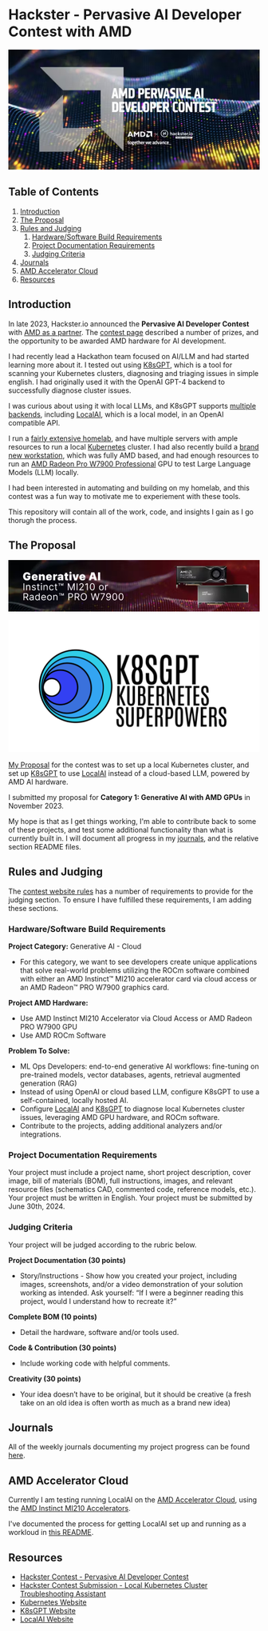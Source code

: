 # Hackster - Pervasive AI Developer Contest with AMD

![hackster-contest](./media-assets/hackstercontest.png)

## Table of Contents

1. [Introduction](#introduction)
2. [The Proposal](#the-proposal)
3. [Rules and Judging](#rules-and-judging)
    1. [Hardware/Software Build Requirements](#hardware-software-build-requirements)
    2. [Project Documentation Requirements](#project-documentation-requirements)
    3. [Judging Criteria](#judging-criteria)
4. [Journals](#journals)
5. [AMD Accelerator Cloud](#amd-accelerator-cloud)
6. [Resources](#resources)

## Introduction

In late 2023, Hackster.io announced the **Pervasive AI Developer Contest** with [AMD as a partner](https://amd.com/).  The [contest page](https://www.hackster.io/contests/amd2023) described a number of prizes, and the opportunity to be awarded AMD hardware for AI development.

I had recently lead a Hackathon team focused on AI/LLM and had started learning more about it. I tested out using [K8sGPT](https://k8sgpt.ai/), which is a tool for scanning your Kubernetes clusters, diagnosing and triaging issues in simple english. I had originally used it with the OpenAI GPT-4 backend to successfully diagnose cluster issues.

I was curious about using it with local LLMs, and K8sGPT supports [multiple backends](https://docs.k8sgpt.ai/reference/providers/backend/), including [LocalAI](https://localai.io/), which is a local model, in an OpenAI compatible API.

I run a [fairly extensive homelab](https://www.linuxtek.ca/2023/03/07/kwlug-presentation-march-2023-homelab-tour/), and have multiple servers with ample resources to run a local [Kubernetes](https://kubernetes.io/) cluster. I had also recently build a [brand new workstation](https://www.linuxtek.ca/2024/04/08/after-12-years-new-desktop-workstation/), which was fully AMD based, and had enough resources to run an [AMD Radeon Pro W7900 Professional](https://www.amd.com/en/products/graphics/workstations/radeon-pro/w7900.html) GPU to test Large Language Models (LLM) locally.

I had been interested in automating and building on my homelab, and this contest was a fun way to motivate me to experiement with these tools.

This repository will contain all of the work, code, and insights I gain as I go thorugh the process.

## The Proposal

![Generative AI Section Banner](./media-assets/generative_ai_section_banner.png)

![K8sGPT](./media-assets/k8sgpt.png)

[My Proposal](https://www.hackster.io/contests/amd2023/hardware_applications/16336) for the contest was to set up a local Kubernetes cluster, and set up [K8sGPT](https://k8sgpt.ai/) to use [LocalAI](https://localai.io/) instead of a cloud-based LLM, powered by AMD AI hardware.

I submitted my proposal for **Category 1: Generative AI with AMD GPUs** in November 2023.

My hope is that as I get things working, I'm able to contribute back to some of these projects, and test some additional functionality than what is currently built in. I will document all progress in my [journals](./journals/), and the relative section README files.

## Rules and Judging

The [contest website rules](https://www.hackster.io/contests/amd2023/rules#challengeNav) has a number of requirements to provide for the judging section.  To ensure I have fulfilled these requirements, I am adding these sections.

### Hardware/Software Build Requirements

**Project Category:** Generative AI - Cloud
* For this category, we want to see developers create unique applications that solve real-world problems utilizing the ROCm software combined with either an AMD Instinct™ MI210 accelerator card via cloud access or an AMD Radeon™ PRO W7900 graphics card.

**Project AMD Hardware:**

* Use AMD Instinct MI210 Accelerator via Cloud Access or AMD Radeon PRO W7900 GPU
* Use AMD ROCm Software 

**Problem To Solve:**
* ML Ops Developers: end-to-end generative AI workflows: fine-tuning on pre-trained models, vector databases, agents, retrieval augmented generation (RAG)
* Instead of using OpenAI or cloud based LLM, configure K8sGPT to use a self-contained, locally hosted AI.
* Configure [LocalAI](https://localai.io/) and [K8sGPT](https://k8sgpt.ai/) to diagnose local Kubernetes cluster issues, leveraging AMD GPU hardware, and ROCm software.
* Contribute to the projects, adding additional analyzers and/or integrations.

### Project Documentation Requirements

Your project must include a project name, short project description, cover image, bill of materials (BOM), full instructions, images, and relevant resource files (schematics CAD, commented code, reference models, etc.).
Your project must be written in English.
Your project must be submitted by June 30th, 2024.

### Judging Criteria

Your project will be judged according to the rubric below.

**Project Documentation (30 points)**
* Story/Instructions - Show how you created your project, including images, screenshots, and/or a video demonstration of your solution working as intended. Ask yourself: “If I were a beginner reading this project, would I understand how to recreate it?”

**Complete BOM (10 points)**
* Detail the hardware, software and/or tools used.

**Code & Contribution (30 points)**
* Include working code with helpful comments.

**Creativity (30 points)**
* Your idea doesn’t have to be original, but it should be creative (a fresh take on an old idea is often worth as much as a brand new idea)

## Journals

All of the weekly journals documenting my project progress can be found [here](./journals/).

## AMD Accelerator Cloud

Currently I am testing running LocalAI on the [AMD Accelerator Cloud](https://aac.amd.com/), using the [AMD Instinct MI210 Accelerators](https://www.amd.com/en/products/accelerators/instinct/mi200/mi210.html).

I've documented the process for getting LocalAI set up and running as a workloud in [this README](./amd-accelerator-cloud/README.md).

## Resources
* [Hackster Contest - Pervasive AI Developer Contest ](https://www.hackster.io/contests/amd2023#challengeNav)
* [Hackster Contest Submission - Local Kubernetes Cluster Troubleshooting Assistant](https://www.hackster.io/contests/amd2023/hardware_applications/16336)
* [Kubernetes Website](https://kubernetes.io/)
* [K8sGPT Website](https://k8sgpt.ai/)
* [LocalAI Website](https://localai.io/)

